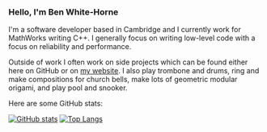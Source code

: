### Hello, I'm Ben White-Horne

I'm a software developer based in Cambridge and I currently work for MathWorks writing C++.  I generally focus on writing low-level code with a focus on reliability and performance.

Outside of work I often work on side projects which can be found either here on GitHub or on [my website](https://kneasle.github.io).  I also play trombone and drums, ring and make compositions for church bells, make lots of geometric modular origami, and play pool and snooker.

Here are some GitHub stats:

[![GitHub stats](https://github-readme-stats.vercel.app/api?username=kneasle&custom_title=Overall%20GitHub%20Stats)](https://github.com/anuraghazra/github-readme-stats)
[![Top Langs](https://github-readme-stats.vercel.app/api/top-langs/?username=kneasle&layout=compact&langs_count=8)](https://github.com/anuraghazra/github-readme-stats)
